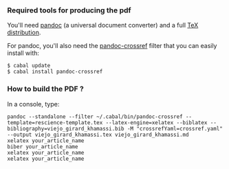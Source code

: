 ### Required tools for producing the pdf

You'll need [pandoc](http://pandoc.org) (a universal document converter) and a
full [TeX distribution](https://www.tug.org/texlive/).

For pandoc, you'll also need the
[pandoc-crossref](https://github.com/lierdakil/pandoc-crossref) filter that you can
easily install with:

```
$ cabal update
$ cabal install pandoc-crossref
```

### How to build the PDF ?

In a console, type:

```
pandoc --standalone --filter ~/.cabal/bin/pandoc-crossref --template=rescience-template.tex --latex-engine=xelatex --biblatex --bibliography=viejo_girard_khamassi.bib -M "crossrefYaml=crossref.yaml" --output viejo_girard_khamassi.tex viejo_girard_khamassi.md
xelatex your_article_name
biber your_article_name
xelatex your_article_name
xelatex your_article_name
```

